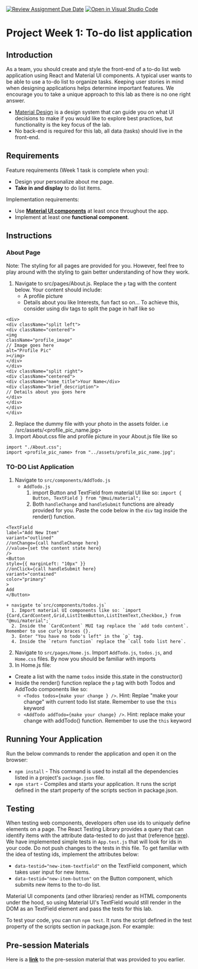 [![Review Assignment Due Date](https://classroom.github.com/assets/deadline-readme-button-24ddc0f5d75046c5622901739e7c5dd533143b0c8e959d652212380cedb1ea36.svg)](https://classroom.github.com/a/rsLZezik)
[![Open in Visual Studio Code](https://classroom.github.com/assets/open-in-vscode-718a45dd9cf7e7f842a935f5ebbe5719a5e09af4491e668f4dbf3b35d5cca122.svg)](https://classroom.github.com/online_ide?assignment_repo_id=15225397&assignment_repo_type=AssignmentRepo)
# Project Week 1: To-do list application
## Introduction
As a team, you should create and style the front-end of a to-do list web application using React and Material UI components. A typical user wants to be able to use a to-do list to organize tasks. Keeping user stories in mind when designing applications helps determine important features. We encourage you to take a unique approach to this lab as there is no one right answer. 
- [Material Design](https://material.io/design/introduction) is a design system that can guide you on what UI decisions to make if you would like to explore best practices, but functionality is the key focus of the lab.
- No back-end is required for this lab, all data (tasks) should live in the front-end.


## Requirements
Feature requirements (Week 1 task is complete when you):
+ Design your personalize about me page.
+ **Take in and display** to do list items.

Implementation requirements:
+ Use [**Material UI components**](https://material-ui.com) at least once throughout the app.
+ Implement at least one **functional component**.


## Instructions

### About Page
Note: The styling for all pages are provided for you. However, feel free to play around with the styling to gain better understanding of how they work.
1. Navigate to src/pages/About.js. Replace the `p` tag with the content below. Your content should include:
    - A profile picture
    - Details about you like Interests, fun fact so on... To achieve this, consider using div tags to split the page in half like so
 ```
 <div>
 <div className="split left">
 <div className="centered">
 <img 
 className="profile_image"
 // Image goes here
 alt="Profile Pic"
 ></img>
 </div>
 </div>
 <div className="split right">
 <div className="centered">
 <div className="name_title">Your Name</div>
 <div className="brief_description">
 // Details about you goes here
 </div>
 </div>
 </div>
 </div>

 ```
2. Replace the dummy file with your photo in the assets folder. i.e /src/assets/<profile_pic_name.jpg>
3. Import About.css file and profile picture in your About.js file like so 
 ```
 import "./About.css";
 import <profile_pic_name> from "../assets/profile_pic_name.jpg";
 ```
### TO-DO List Application
1. Navigate to `src/components/AddTodo.js`
    + `AddTodo.js`
      1. import Button and TextField from material UI like so: `import { Button, TextField } from "@mui/material";`
      2. Both `handleChange` and `handleSubmit` functions are already provided for you. Paste the code below in the `div` tag inside the render() function. 
 ```
 <TextField
 label="Add New Item"
 variant="outlined"
 //onChange={call handleChange here}
 //value={set the content state here}
 />
 <Button
 style={{ marginLeft: "10px" }}
 //onClick={call handleSubmit here}
 variant="contained"
 color="primary"
 >
 Add
 </Button>

 ```
    + navigate to`src/components/todos.js`
      1. Import material UI components like so: `import {Card,CardContent,Grid,ListItemButton,ListItemText,Checkbox,} from "@mui/material";`
      2. Inside the `CardContent` MUI tag replace the `add todo content`. Remember to use curly braces {}.
      3. Enter "You have no todo's left" in the `p` tag.
      4. Inside the `return function` replace the `call todo list here`.
2. Navigate to `src/pages/Home.js`. Import `AddTodo.js`, `todos.js`, and `Home.css` files. By now you should be familiar with imports
3. In Home.js file:
  + Create a list with the name `todos` inside this.state in the constructor()
  + Inside the render() function replace the `p` tag with both Todos and AddTodo components like so:
    + `<Todos todos={make your change } />`. Hint: Replae "make your change" with current todo list state. Remember to use the `this` keyword
    + `<AddTodo addTodo={make your change} />`. Hint: replace make your change with addTodo() function. Remember to use the `this` keyword


## Running Your Application
Run the below commands to render the application and open it on the browser:
* `npm install` - This command is used to install all the dependencies listed in a project's `package.json` file.
* `npm start` - Compiles and starts your application. It runs the script defined in the start property of the scripts section in package.json.


## Testing
When testing web components, developers often use ids to uniquely define elements on a page. The React Testing Library provides a query that can identify items with the attribute data-tested to do just that (reference [here](https://testing-library.com/docs/queries/bytestid/)). We have implemented simple tests in `App.test.js` that will look for ids in your code. Do not push changes to the tests in this file. To get familiar with the idea of testing ids, implement the attributes below:
 + `data-testid="new-item-textfield"` on the TextField component, which takes user input for new items.
 + `data-testid="new-item-button"` on the Button component, which submits new items to the to-do list.

Material UI components (and other libraries) render as HTML components under the hood, so using Material UI's TextField would still render in the DOM as an TextField element and pass the tests for this lab.

To test your code, you can run `npm test`. It runs the script defined in the test property of the scripts section in package.json. For example:


## Pre-session Materials
Here is a [**link**](https://ibm.box.com/s/2ilcx4q3xornonec3kh5s8aadzl2rc48) to the pre-session material that was provided to you earlier.

